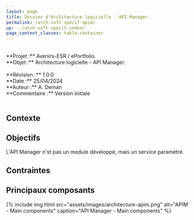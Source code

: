 ```yaml
---
layout: page
title: Dossier d'Architecture logicielle - API Manager
permalink: /arch-soft-specif-apim/
up: ../arch-soft-specif-index/
page_content_classes: table-container
---
```


<br/>
**Projet :** Avenirs-ESR / ePortfolio. <br/>
**Objet :** Architecture logicielle - API Manager.<br/>
<br/>
**Révision :** 1.0.0<br/>
**Date :** 25/04/2024<br/>
**Auteur :** A. Deman<br/>
**Commentaire :** Version initiale<br/>
<br/>

## Contexte


## Objectifs 
L'API Manager n'st pas un module développé, mais un service paramétré.

## Contraintes


## Principaux composants

{% include img.html
        src="assets/images/architecture-apim.png"
        alt="APIM - Main components"
        caption="API Manager - Main components"
%}